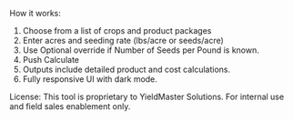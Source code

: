 How it works:
1.	Choose from a list of crops and product packages
2.	Enter acres and seeding rate (lbs/acre or seeds/acre)
3.	Use Optional override if Number of Seeds per Pound is known.
4.	Push Calculate
5.	Outputs include detailed product and cost calculations.
6.	 Fully responsive UI with dark mode.

License: 
This tool is proprietary to YieldMaster Solutions. For internal use and field sales enablement only. 

 
 

